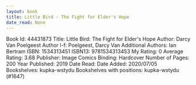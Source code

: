 ```yaml
---
layout: book
title: Little Bird - The Fight for Elder's Hope
date_read: None
---
```


Book Id: 44431873
Title: Little Bird: The Fight for Elder's Hope
Author: Darcy Van Poelgeest
Author l-f: Poelgeest, Darcy Van
Additional Authors: Ian Bertram
ISBN: 1534313451
ISBN13: 9781534313453
My Rating: 0
Average Rating: 3.68
Publisher: Image Comics
Binding: Hardcover
Number of Pages: 200
Year Published: 2019
Date Read: 
Date Added: 2020/07/05
Bookshelves: kupka-wstydu
Bookshelves with positions: kupka-wstydu (#1647)

